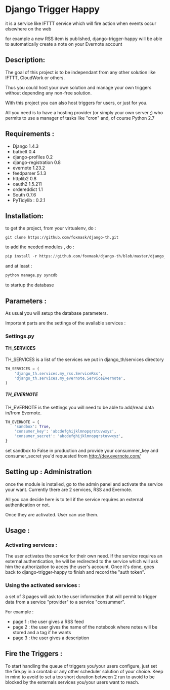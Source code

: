 Django Trigger Happy
====================

it is a service like IFTTT service which will fire action when events occur elsewhere on the web

for example a new RSS item is published, django-trigger-happy will be able to automatically create a note on your Evernote account

Description:
-----------
The goal of this project is to be independant from any other solution like IFTTT, CloudWork or others.

Thus you could host your own solution and manage your own triggers without depending any non-free solution.

With this project you can also host triggers for users, or just for you.

All you need is to have a hosting provider (or simply your own server ;) 
who permits to use a manager of tasks like "cron" and, of course Python 2.7

Requirements :
-------------
* Django 1.4.3
* batbelt 0.4
* django-profiles 0.2
* django-registration 0.8
* evernote 1.23.2
* feedparser 5.1.3
* httplib2 0.8
* oauth2 1.5.211
* ordereddict 1.1
* South 0.7.6
* PyTidylib : 0.2.1

Installation:
------------
to get the project, from your virtualenv, do :
```system
git clone https://github.com/foxmask/django-th.git
```
to add the needed modules , do :
```python
pip install -r https://github.com/foxmask/django-th/blob/master/django_th/requirements.txt
```
and at least :
```python
python manage.py syncdb
```
to startup the database

Parameters :
------------
As usual you will setup the database parameters.

Important parts are the settings of the available services :

### Settings.py 

#### TH_SERVICES 

TH_SERVICES is a list of the services we put in django_th/services directory

```python
TH_SERVICES = (
    'django_th.services.my_rss.ServiceRss',
    'django_th.services.my_evernote.ServiceEvernote',
)
```

##### TH_EVERNOTE
TH_EVERNOTE is the settings you will need to be able to add/read data in/from Evernote.
```python
TH_EVERNOTE = {
    'sandbox': True,
    'consumer_key': 'abcdefghijklmnopqrstuvwxyz',
    'consumer_secret': 'abcdefghijklmnopqrstuvwxyz',
}
```
set sandbox to False in production and provide your consummer_key and consumer_secret you'd requested from http://dev.evernote.com/



Setting up : Administration
---------------------------

once the module is installed, go to the admin panel and activate the service your want. Currently there are 2 services, RSS and Evernote.

All you can decide here is to tell if the service requires an external authentication or not.

Once they are activated. User can use them.


Usage :
-------

### Activating services : 

The user activates the service for their own need. If the service requires an external authentication, he will be redirected to the service which will ask him the authorization to acces the user's account. Once it's done, goes back to django-trigger-happy to finish and record the "auth token".

### Using the activated services :

a set of 3 pages will ask to the user information that will permit to trigger data from a service "provider" to a service "consummer".

For example : 
* page 1 : the user gives a RSS feed
* page 2 : the user gives the name of the notebook where notes will be stored and a tag if he wants
* page 3 : the user gives a description


Fire the Triggers :
-------------------
To start handling the queue of triggers you/your users configure, just set the fire.py in a crontab or any other scheduler solution of your choice.
Keep in mind to avoid to set a too short duration between 2 run to avoid to be blocked by the externals services you/your users want to reach.
